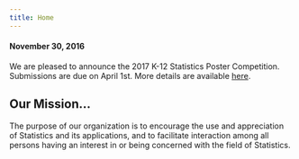 ```yaml
---
title: Home
---
```


#### November 30, 2016

We are pleased to announce the 2017 K-12 Statistics Poster
Competition. Submissions are due on April 1st. More details are
available [here](media/2017-poster-competition-packet.pdf).

## Our Mission...

The purpose of our organization is to encourage the use and
appreciation of Statistics and its applications, and to facilitate
interaction among all persons having an interest in or being concerned
with the field of Statistics.

